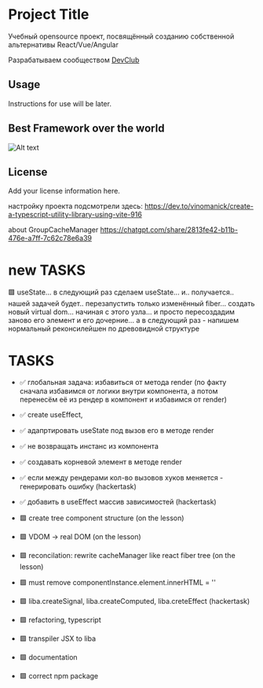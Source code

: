 # Project Title

Учебный opensource проект, посвящённый созданию собственной альтернативы React/Vue/Angular 

Разрабатываем сообществом [DevClub](https://it-incubator.io/dev-club)

## Usage

Instructions for use will be later.

## Best Framework over the world

![Alt text](logo/logo.png) 

## License

Add your license information here.


настройку проекта подсмотрели здесь:
https://dev.to/vinomanick/create-a-typescript-utility-library-using-vite-916

about GroupCacheManager
https://chatgpt.com/share/2813fe42-b11b-476e-a7ff-7c62c78e6a39


# new TASKS
🟩 useState...
в следующий раз сделаем useState... и.. получается.. нашей задачей будет.. перезапустить только изменённый fiber... создать новый virtual dom...  начиная с этого узла... и просто пересоздадим заново его элемент и его дочерние...
а в следующий раз - напишем нормальный реконсилейшен по древовидной структуре

# TASKS

- ✅ глобальная задача: избавиться от метода render (по факту сначала избавимся от логики внутри компонента, а потом 
перенесём её из рендер в компонент и избавимся от render)
- ✅ create useEffect,
- ✅ адапртировать useState под вызов его в методе render
- ✅ не возвращать инстанс из компонента
- ✅ создавать корневой элемент в методе render 

- ✅ если между рендерами кол-во вызовов хуков меняется - генерировать ошибку (hackertask)
- ✅ добавить в useEffect массив зависимостей (hackertask)
- 🟩 create tree component structure (on the lesson)
- 🟩 VDOM -> real DOM (on the lesson)
- 🟩 reconcilation: rewrite cacheManager like react fiber tree (on the lesson)
- 🟩 must remove componentInstance.element.innerHTML = ''
- 🟩 liba.createSignal, liba.createComputed, liba.creteEffect (hackertask)
- 🟩 refactoring, typescript
- 🟩 transpiler JSX to liba
- 🟩 documentation
- 🟩 correct npm package 

